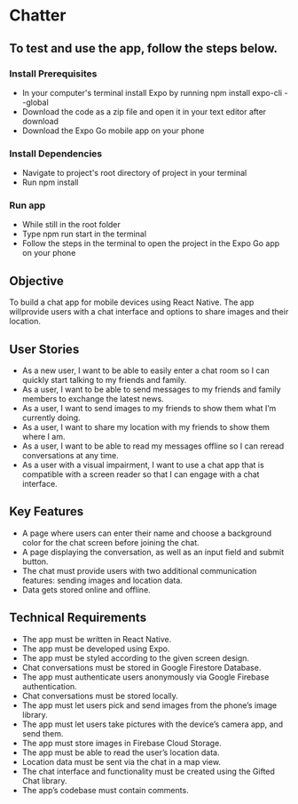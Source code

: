 # Chatter #


## To test and use the app, follow the steps below. ##
### Install Prerequisites ###
- In your computer's terminal install Expo by running npm install expo-cli --global
- Download the code as a zip file and open it in your text editor after download
- Download the Expo Go mobile app on your phone

### Install Dependencies ###
- Navigate to project's root directory of project in your terminal 
- Run npm install

### Run app ###
- While still in the root folder
- Type npm run start in the terminal
- Follow the steps in the terminal to open the project in the Expo Go app on your phone 


## Objective ##
To build a chat app for mobile devices using React Native. The app willprovide users with a chat interface and options to share images and their location.

## User Stories ##
- As a new user, I want to be able to easily enter a chat room so I can quickly start talking to my friends and family.
- As a user, I want to be able to send messages to my friends and family members to exchange the latest news.
- As a user, I want to send images to my friends to show them what I’m currently doing.
- As a user, I want to share my location with my friends to show them where I am.
- As a user, I want to be able to read my messages offline so I can reread conversations at any time.
- As a user with a visual impairment, I want to use a chat app that is compatible with a screen reader so that I can engage with a chat interface.

## Key Features ##
- A page where users can enter their name and choose a background color for the chat screen
before joining the chat.
- A page displaying the conversation, as well as an input field and submit button.
- The chat must provide users with two additional communication features: sending images
and location data.
- Data gets stored online and offline.

## Technical Requirements ##
- The app must be written in React Native.
- The app must be developed using Expo.
- The app must be styled according to the given screen design.
- Chat conversations must be stored in Google Firestore Database.
- The app must authenticate users anonymously via Google Firebase authentication.
- Chat conversations must be stored locally.
- The app must let users pick and send images from the phone’s image library.
- The app must let users take pictures with the device’s camera app, and send them.
- The app must store images in Firebase Cloud Storage.
- The app must be able to read the user’s location data.
- Location data must be sent via the chat in a map view.
- The chat interface and functionality must be created using the Gifted Chat library.
- The app’s codebase must contain comments.

